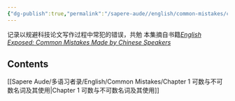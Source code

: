 ```yaml
---
{"dg-publish":true,"permalink":"/sapere-aude//english/common-mistakes/chapter-0/","dgPassFrontmatter":true}
---
```



记录以规避科技论文写作过程中常犯的错误，共勉
本集摘自书籍[*English Exposed: Common Mistakes Made by Chinese Speakers*](https://www.amazon.com/English-Exposed-Mistakes-Chinese-Speakers/dp/9888390759)

## Contents

[[Sapere Aude/多语习者录/English/Common Mistakes/Chapter 1 可数与不可数名词及其使用\|Chapter 1 可数与不可数名词及其使用]]

